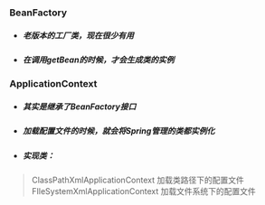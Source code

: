 ### BeanFactory
* ##### 老版本的工厂类，现在很少有用
* ##### 在调用getBean的时候，才会生成类的实例

### ApplicationContext
* ##### 其实是继承了BeanFactory接口
* ##### 加载配置文件的时候，就会将Spring管理的类都实例化  
* ##### 实现类：
> ClassPathXmlApplicationContext 加载类路径下的配置文件  
> FIleSystemXmlApplicationContext 加载文件系统下的配置文件
